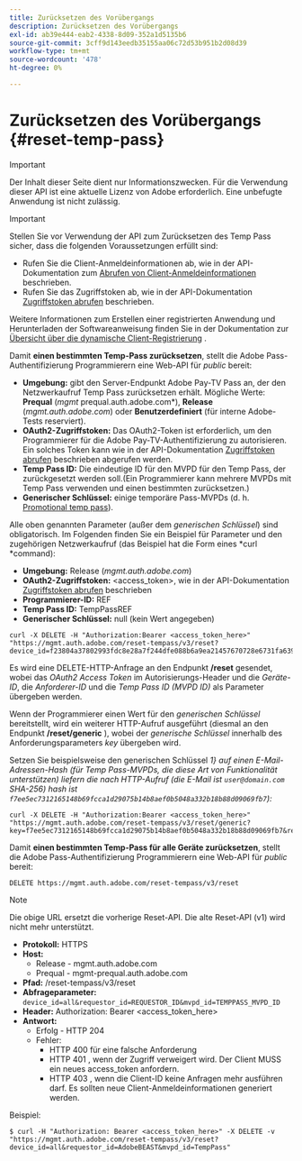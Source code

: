 ```yaml
---
title: Zurücksetzen des Vorübergangs
description: Zurücksetzen des Vorübergangs
exl-id: ab39e444-eab2-4338-8d09-352a1d5135b6
source-git-commit: 3cff9d143eedb35155aa06c72d53b951b2d08d39
workflow-type: tm+mt
source-wordcount: '478'
ht-degree: 0%

---
```



# Zurücksetzen des Vorübergangs {#reset-temp-pass}

>[!IMPORTANT]
>
> Der Inhalt dieser Seite dient nur Informationszwecken. Für die Verwendung dieser API ist eine aktuelle Lizenz von Adobe erforderlich. Eine unbefugte Anwendung ist nicht zulässig.

>[!IMPORTANT]
>
> Stellen Sie vor Verwendung der API zum Zurücksetzen des Temp Pass sicher, dass die folgenden Voraussetzungen erfüllt sind:
>
> * Rufen Sie die Client-Anmeldeinformationen ab, wie in der API-Dokumentation zum [Abrufen von Client-Anmeldeinformationen](./dcr-api/apis/dynamic-client-registration-apis-retrieve-client-credentials.md) beschrieben.
> * Rufen Sie das Zugriffstoken ab, wie in der API-Dokumentation [Zugriffstoken abrufen](./dcr-api/apis/dynamic-client-registration-apis-retrieve-access-token.md) beschrieben.
>
> Weitere Informationen zum Erstellen einer registrierten Anwendung und Herunterladen der Softwareanweisung finden Sie in der Dokumentation zur [Übersicht über die dynamische Client-Registrierung](./dcr-api/dynamic-client-registration-overview.md) .

Damit **einen bestimmten Temp-Pass zurücksetzen**, stellt die Adobe Pass-Authentifizierung Programmierern eine Web-API für *public* bereit:

* **Umgebung:** gibt den Server-Endpunkt Adobe Pay-TV Pass an, der den Netzwerkaufruf Temp Pass zurücksetzen erhält. Mögliche Werte: **Prequal** (*mgmt* prequal.auth.adobe.com*), **Release** (*mgmt.auth.adobe.com*) oder **Benutzerdefiniert** (für interne Adobe-Tests reserviert).
* **OAuth2-Zugriffstoken:** Das OAuth2-Token ist erforderlich, um den Programmierer für die Adobe Pay-TV-Authentifizierung zu autorisieren. Ein solches Token kann wie in der API-Dokumentation [Zugriffstoken abrufen](./dcr-api/apis/dynamic-client-registration-apis-retrieve-access-token.md) beschrieben abgerufen werden.
* **Temp Pass ID:** Die eindeutige ID für den MVPD für den Temp Pass, der zurückgesetzt werden soll.(Ein Programmierer kann mehrere MVPDs mit Temp Pass verwenden und einen bestimmten zurücksetzen.)
* **Generischer Schlüssel:** einige temporäre Pass-MVPDs (d. h. [Promotional temp pass](promotional-temp-pass.md)).

Alle oben genannten Parameter (außer dem *generischen Schlüssel*) sind obligatorisch. Im Folgenden finden Sie ein Beispiel für Parameter und den zugehörigen Netzwerkaufruf (das Beispiel hat die Form eines *curl *command):

* **Umgebung:** Release (*mgmt.auth.adobe.com*)
* **OAuth2-Zugriffstoken:** &lt;access_token>, wie in der API-Dokumentation [Zugriffstoken abrufen](./dcr-api/apis/dynamic-client-registration-apis-retrieve-access-token.md) beschrieben
* **Programmierer-ID:** REF
* **Temp Pass ID:** TempPassREF
* **Generischer Schlüssel:** null (kein Wert angegeben)

```curl
curl -X DELETE -H "Authorization:Bearer <access_token_here>" "https://mgmt.auth.adobe.com/reset-tempass/v3/reset?device_id=f23804a37802993fdc8e28a7f244dfe088b6a9ea21457670728e6731fa639991&requestor_id=REF&mvpd_id=TempPassREF"
```

Es wird eine DELETE-HTTP-Anfrage an den Endpunkt **/reset** gesendet, wobei das *OAuth2 Access Token* im Autorisierungs-Header und die *Geräte-ID*, die *Anforderer-ID* und die *Temp Pass ID (MVPD ID)* als Parameter übergeben werden.

Wenn der Programmierer einen Wert für den *generischen Schlüssel* bereitstellt, wird ein weiterer HTTP-Aufruf ausgeführt (diesmal an den Endpunkt **/reset/generic** ), wobei der *generische Schlüssel* innerhalb des Anforderungsparameters *key* übergeben wird.

Setzen Sie beispielsweise den generischen Schlüssel *1} auf einen E-Mail-Adressen-Hash (für
Temp Pass-MVPDs, die diese Art von Funktionalität unterstützen) liefern die
nach HTTP-Aufruf (die E-Mail ist `user@domain.com` SHA-256)
hash ist `f7ee5ec7312165148b69fcca1d29075b14b8aef0b5048a332b18b88d09069fb7`):*

```curl
curl -X DELETE -H "Authorization:Bearer <access_token_here>"
"https://mgmt.auth.adobe.com/reset-tempass/v3/reset/generic?key=f7ee5ec7312165148b69fcca1d29075b14b8aef0b5048a332b18b88d09069fb7&requestor_id=REF&mvpd_id=TempPassREF"
```


Damit **einen bestimmten Temp-Pass für alle Geräte zurücksetzen**, stellt die Adobe Pass-Authentifizierung Programmierern eine Web-API für *public* bereit:

```url
DELETE https://mgmt.auth.adobe.com/reset-tempass/v3/reset
```

>[!NOTE]
>Die obige URL ersetzt die vorherige Reset-API. Die alte Reset-API (v1) wird nicht mehr unterstützt.

* **Protokoll:** HTTPS
* **Host:**
   * Release - mgmt.auth.adobe.com
   * Prequal - mgmt-prequal.auth.adobe.com
* **Pfad:** /reset-tempass/v3/reset
* **Abfrageparameter:** `device_id=all&requestor_id=REQUESTOR_ID&mvpd_id=TEMPPASS_MVPD_ID`
* **Header:** Authorization: Bearer &lt;access_token_here>
* **Antwort:**
   * Erfolg - HTTP 204
   * Fehler:
      * HTTP 400 für eine falsche Anforderung
      * HTTP 401 , wenn der Zugriff verweigert wird. Der Client MUSS ein neues access_token anfordern.
      * HTTP 403 , wenn die Client-ID keine Anfragen mehr ausführen darf. Es sollten neue Client-Anmeldeinformationen generiert werden.


Beispiel:

```curl
$ curl -H "Authorization: Bearer <access_token_here>" -X DELETE -v "https://mgmt.auth.adobe.com/reset-tempass/v3/reset?device_id=all&requestor_id=AdobeBEAST&mvpd_id=TempPass"
```
